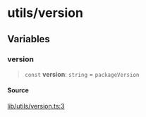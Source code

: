 # utils/version

## Variables

### version

> `const` **version**: `string` = `packageVersion`

#### Source

[lib/utils/version.ts:3](https://github.com/PufferFinance/puffer-sdk/blob/fdee675745314d4bdd8ce8a62cebad3f5d73a957/lib/utils/version.ts#L3)
